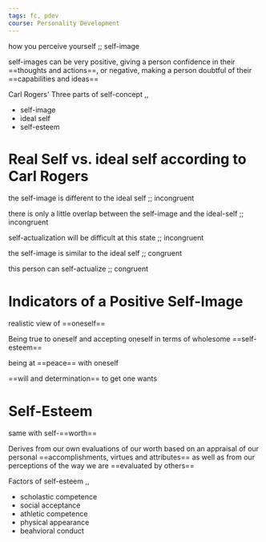 ```yaml
---
tags: fc, pdev
course: Personality Development
---
```


how you perceive yourself ;; self-image

self-images can be very positive, giving a person confidence in their ==thoughts and actions==, or negative, making a person doubtful of their ==capabilities and ideas==

Carl Rogers' Three parts of self-concept
,,
- self-image
- ideal self
- self-esteem

# Real Self vs. ideal self according to Carl Rogers

the self-image is different to the ideal self ;; incongruent

there is only a little overlap between the self-image and the ideal-self ;; incongruent

self-actualization will be difficult at this state ;; incongruent

the self-image is similar to the ideal self ;; congruent

this person can self-actualize ;; congruent

# Indicators of a Positive Self-Image

realistic view of ==oneself==

Being true to oneself and accepting oneself in terms of wholesome ==self-esteem==

being at ==peace== with oneself

==will and determination== to get one wants

# Self-Esteem

same with self-==worth==

Derives from our own evaluations of our worth based on an appraisal of our personal ==accomplishments, virtues and attributes== as well as from our perceptions of the way we are ==evaluated by others==

Factors of self-esteem
,,
- scholastic competence
- social acceptance
- athletic competence
- physical appearance
- beahvioral conduct

